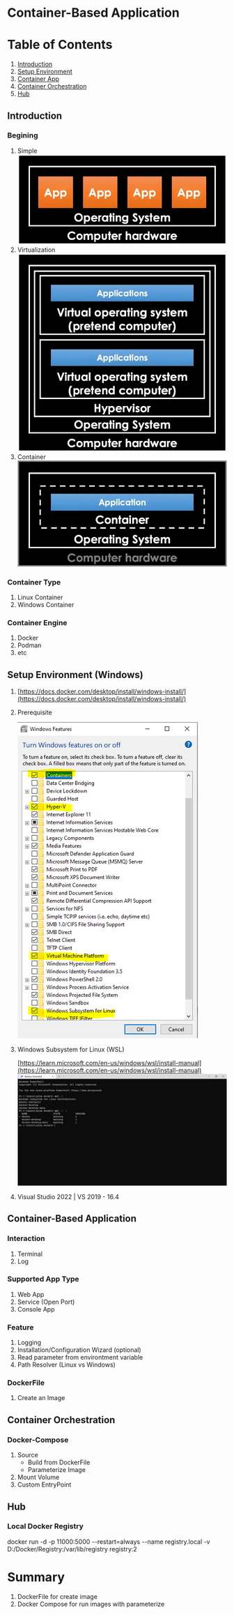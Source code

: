 # Container-Based Application

# Table of Contents
1. [Introduction](#introduction)
2. [Setup Environment](#setup-environment)
3. [Container App](#container-app)
4. [Container Orchestration](#container-orchestration)
5. [Hub](#hub)

## Introduction

### Begining
1. Simple
![Simple](files/simple.png)
2. Virtualization
![Virtualization](files/virtualization.png)
3. Container
![Container Based](files/container-based.png)

### Container Type
1. Linux Container
2. Windows Container

### Container Engine
1. Docker
2. Podman
3. etc


## Setup Environment (Windows)
1. [https://docs.docker.com/desktop/install/windows-install/](https://docs.docker.com/desktop/install/windows-install/)
2. Prerequisite

   ![Windwos Feature](files/windwos-feature.png)
3. Windows Subsystem for Linux (WSL) 

   [https://learn.microsoft.com/en-us/windows/wsl/install-manual](https://learn.microsoft.com/en-us/windows/wsl/install-manual)
   ![Wsl](files/wsl.png)
4. Visual Studio 2022 | VS 2019 - 16.4

## Container-Based Application
### Interaction
1. Terminal
2. Log

### Supported App Type
1. Web App
2. Service (Open Port)
3. Console App

### Feature
1. Logging
2. Installation/Configuration Wizard (optional)
3. Read parameter from environtment variable
4. Path Resolver (Linux vs Windows)

### DockerFile
1. Create an Image
 
## Container Orchestration

### Docker-Compose
1. Source 
    - Build from DockerFile
	- Parameterize Image
2. Mount Volume
3. Custom EntryPoint

## Hub
### Local Docker Registry
docker run -d -p 11000:5000 --restart=always --name registry.local -v D:/Docker/Registry:/var/lib/registry registry:2

# Summary
1. DockerFile for create image
2. Docker Compose for run images with parameterize